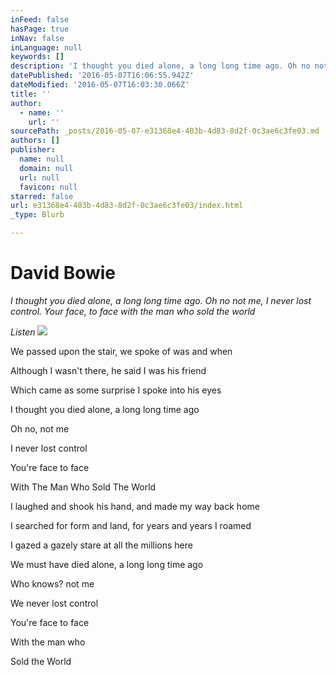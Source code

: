 ```yaml
---
inFeed: false
hasPage: true
inNav: false
inLanguage: null
keywords: []
description: 'I thought you died alone, a long long time ago. Oh no not me, I never lost control. Your face, to face with the man who sold the world'
datePublished: '2016-05-07T16:06:55.942Z'
dateModified: '2016-05-07T16:03:30.066Z'
title: ''
author:
  - name: ''
    url: ''
sourcePath: _posts/2016-05-07-e31368e4-403b-4d83-8d2f-0c3ae6c3fe03.md
authors: []
publisher:
  name: null
  domain: null
  url: null
  favicon: null
starred: false
url: e31368e4-403b-4d83-8d2f-0c3ae6c3fe03/index.html
_type: Blurb

---
```

# David Bowie

_I thought you died alone, a long long time ago. Oh no not me, I never lost control. Your face, to face with the man who sold the world_

_Listen_
![](https://s3-us-west-2.amazonaws.com/the-grid-img/p/d939fb46a79e36d76f82cc6f71fc0d8913cbe14c.jpg)

We passed upon the stair, we spoke of was and when

Although I wasn't there, he said I was his friend

Which came as some surprise I spoke into his eyes

I thought you died alone, a long long time ago

Oh no, not me

I never lost control

You're face to face

With The Man Who Sold The World

I laughed and shook his hand, and made my way back home

I searched for form and land, for years and years I roamed

I gazed a gazely stare at all the millions here

We must have died alone, a long long time ago

Who knows? not me

We never lost control

You're face to face

With the man who 

Sold the World